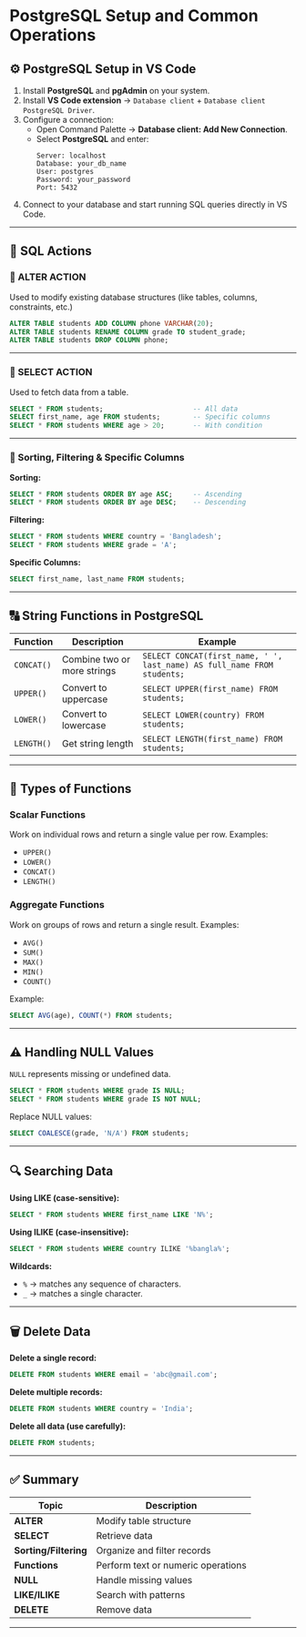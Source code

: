 # PostgreSQL Setup and Common Operations

## ⚙️ PostgreSQL Setup in VS Code
1. Install **PostgreSQL** and **pgAdmin** on your system.
2. Install **VS Code extension** → `Database client` + `Database client PostgreSQL Driver`.
3. Configure a connection:
   - Open Command Palette → **Database client: Add New Connection**.
   - Select **PostgreSQL** and enter:
     ```
     Server: localhost
     Database: your_db_name
     User: postgres
     Password: your_password
     Port: 5432
     ```
4. Connect to your database and start running SQL queries directly in VS Code.

---

## 🧩 SQL Actions

### 🔹 ALTER ACTION
Used to modify existing database structures (like tables, columns, constraints, etc.)

```sql
ALTER TABLE students ADD COLUMN phone VARCHAR(20);
ALTER TABLE students RENAME COLUMN grade TO student_grade;
ALTER TABLE students DROP COLUMN phone;
````

---

### 🔹 SELECT ACTION

Used to fetch data from a table.

```sql
SELECT * FROM students;                      -- All data
SELECT first_name, age FROM students;        -- Specific columns
SELECT * FROM students WHERE age > 20;       -- With condition
```

---

### 🔹 Sorting, Filtering & Specific Columns

**Sorting:**

```sql
SELECT * FROM students ORDER BY age ASC;     -- Ascending
SELECT * FROM students ORDER BY age DESC;    -- Descending
```

**Filtering:**

```sql
SELECT * FROM students WHERE country = 'Bangladesh';
SELECT * FROM students WHERE grade = 'A';
```

**Specific Columns:**

```sql
SELECT first_name, last_name FROM students;
```

---

## 🔠 String Functions in PostgreSQL

| Function   | Description                 | Example                                                                 |
| ---------- | --------------------------- | ----------------------------------------------------------------------- |
| `CONCAT()` | Combine two or more strings | `SELECT CONCAT(first_name, ' ', last_name) AS full_name FROM students;` |
| `UPPER()`  | Convert to uppercase        | `SELECT UPPER(first_name) FROM students;`                               |
| `LOWER()`  | Convert to lowercase        | `SELECT LOWER(country) FROM students;`                                  |
| `LENGTH()` | Get string length           | `SELECT LENGTH(first_name) FROM students;`                              |

---

## 🧮 Types of Functions

### **Scalar Functions**

Work on individual rows and return a single value per row.
Examples:

* `UPPER()`
* `LOWER()`
* `CONCAT()`
* `LENGTH()`

### **Aggregate Functions**

Work on groups of rows and return a single result.
Examples:

* `AVG()`
* `SUM()`
* `MAX()`
* `MIN()`
* `COUNT()`

Example:

```sql
SELECT AVG(age), COUNT(*) FROM students;
```

---

## ⚠️ Handling NULL Values

`NULL` represents missing or undefined data.

```sql
SELECT * FROM students WHERE grade IS NULL;
SELECT * FROM students WHERE grade IS NOT NULL;
```

Replace NULL values:

```sql
SELECT COALESCE(grade, 'N/A') FROM students;
```

---

## 🔍 Searching Data

**Using LIKE (case-sensitive):**

```sql
SELECT * FROM students WHERE first_name LIKE 'N%';
```

**Using ILIKE (case-insensitive):**

```sql
SELECT * FROM students WHERE country ILIKE '%bangla%';
```

**Wildcards:**

* `%` → matches any sequence of characters.
* `_` → matches a single character.

---

## 🗑️ Delete Data

**Delete a single record:**

```sql
DELETE FROM students WHERE email = 'abc@gmail.com';
```

**Delete multiple records:**

```sql
DELETE FROM students WHERE country = 'India';
```

**Delete all data (use carefully):**

```sql
DELETE FROM students;
```

---

## ✅ Summary

| Topic                 | Description                        |
| --------------------- | ---------------------------------- |
| **ALTER**             | Modify table structure             |
| **SELECT**            | Retrieve data                      |
| **Sorting/Filtering** | Organize and filter records        |
| **Functions**         | Perform text or numeric operations |
| **NULL**              | Handle missing values              |
| **LIKE/ILIKE**        | Search with patterns               |
| **DELETE**            | Remove data                        |

---

